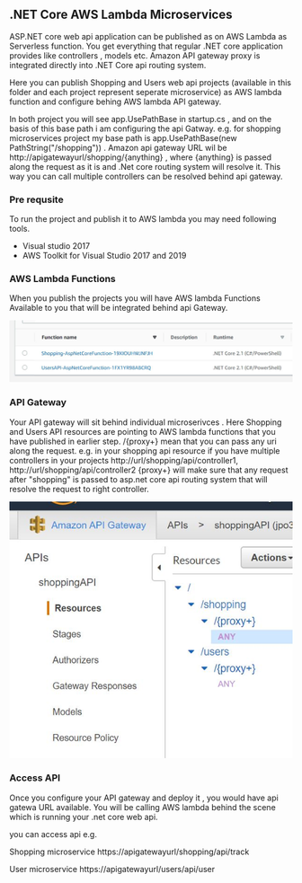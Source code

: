  ## .NET Core AWS Lambda Microservices

ASP.NET core web api application can be published as on AWS Lambda as Serverless function. You get everything that regular .NET core application provides like controllers , models etc. Amazon API gateway proxy is integrated directly into .NET Core api routing system. 

Here you can publish Shopping and Users web api projects (available in this folder and each project represent seperate microservice) as AWS lambda function and configure behing AWS lambda API gateway.  

In both project you will see app.UsePathBase in startup.cs , and on the basis of this base path i am configuring the api Gatway. 
e.g. for shopping microservices project my base path is app.UsePathBase(new PathString("/shopping")) . Amazon api gateway URL wil be
http://apigatewayurl/shopping/{anything} , where {anything} is passed along the request as it is and .Net core routing system will resolve it. This way you can call multiple controllers can be resolved behind api gateway. 

### Pre requsite
To run the project and publish it to AWS lambda you may need following tools.

- Visual studio 2017
- AWS Toolkit for Visual Studio 2017 and 2019



### AWS Lambda Functions

When you publish the projects you will have AWS lambda Functions Available to you that will be integrated behind api Gateway.

![AWS Lambda Functions](https://github.com/ImranMA/CodeSamples/blob/master/DotNetCore-AWSLambda-Microservices/AWSLambdaFunctions.JPG?raw=true)


### API Gateway 

Your API gateway will sit behind individual microserivces . Here Shopping and Users API resources are pointing to AWS lambda functions
that you have published in earlier step. /{proxy+} mean that you can pass any uri along the request. e.g. in your shopping api resource if you have multiple controllers in your projects http://url/shopping/api/controller1,  http://url/shopping/api/controller2 {proxy+} will make sure that any request after "shopping" is passed to asp.net core api routing system that will resolve the request to right controller. 

![Api Gateway](https://github.com/ImranMA/CodeSamples/blob/master/DotNetCore-AWSLambda-Microservices/APIGatewayImage.JPG)

### Access API

Once you configure your API gateway and deploy it , you would have api gatewa URL available. You will be calling AWS lambda behind
the scene which is running your .net core web api.

you can access api e.g.

Shopping microservice
https://apigatewayurl/shopping/api/track


User microservice
https://apigatewayurl/users/api/user
